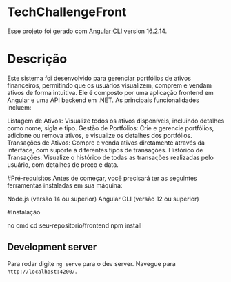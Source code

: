 # TechChallengeFront

Esse projeto foi gerado com [Angular CLI](https://github.com/angular/angular-cli) version 16.2.14.

# Descrição
Este sistema foi desenvolvido para gerenciar portfólios de ativos financeiros, permitindo que os usuários visualizem, comprem e vendam ativos de forma intuitiva. Ele é composto por uma aplicação frontend em Angular e uma API backend em .NET. As principais funcionalidades incluem:

Listagem de Ativos: Visualize todos os ativos disponíveis, incluindo detalhes como nome, sigla e tipo.
Gestão de Portfólios: Crie e gerencie portfólios, adicione ou remova ativos, e visualize os detalhes dos portfólios.
Transações de Ativos: Compre e venda ativos diretamente através da interface, com suporte a diferentes tipos de transações.
Histórico de Transações: Visualize o histórico de todas as transações realizadas pelo usuário, com detalhes de preço e data.

#Pré-requisitos
Antes de começar, você precisará ter as seguintes ferramentas instaladas em sua máquina:

Node.js (versão 14 ou superior)
Angular CLI (versão 12 ou superior)

#Instalação

no cmd cd seu-repositorio/frontend
npm install

## Development server

Para rodar digite `ng serve` para o dev server. Navegue para `http://localhost:4200/`. 


